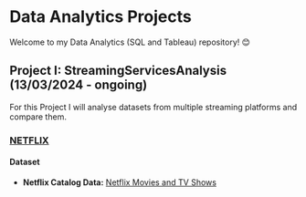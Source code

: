 # Data Analytics Projects

Welcome to my Data Analytics (SQL and Tableau) repository! 😊

## Project I: StreamingServicesAnalysis (13/03/2024 - ongoing)

For this Project I will analyse datasets from multiple streaming platforms and compare them.

### [NETFLIX](StreamingServicesAnalysis/Netflix)

#### Dataset
- **Netflix Catalog Data:** [Netflix Movies and TV Shows](https://www.kaggle.com/datasets/shivamb/netflix-shows)
